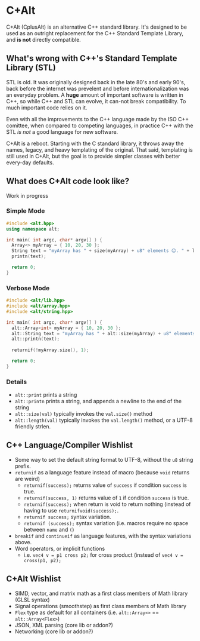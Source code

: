# C+Alt
C+Alt (CplusAlt) is an alternative C++ standard library. It's designed to be used as an outright replacement for the C++ Standard Template Library, and **is not** directly compatible.

## What's wrong with C++'s Standard Template Library (STL)
STL is old. It was originally designed back in the late 80's and early 90's, back before the internet was prevelent and before internationalization was an everyday problem. A **huge** amount of important software is written in C++, so while C++ and STL can evolve, it can-not break compatibility. To much important code relies on it.

Even with all the improvements to the C++ language made by the ISO C++ comittee, when compared to competing languages, in practice C++ with the STL _is not_ a good language for new software.

C+Alt is a reboot. Starting with the C standard library, it throws away the names, legacy, and heavy templating of the original. That said, templating is still used in C+Alt, but the goal is to provide simpler classes with better every-day defaults.

## What does C+Alt code look like?
Work in progress


### Simple Mode
```c++
#include <alt.hpp>
using namespace alt;

int main( int argc, char* argv[] ) {
  Array<> myArray = { 10, 20, 30 };
  String text = "myArray has " + size(myArray) + u8" elements 😊. " + length("dog");
  printn(text);

  return 0;
}
```

### Verbose Mode

```c++
#include <alt/lib.hpp>
#include <alt/array.hpp>
#include <alt/string.hpp>

int main( int argc, char* argv[] ) {
  alt::Array<int> myArray = { 10, 20, 30 };
  alt::String text = "myArray has " + alt::size(myArray) + u8" elements 😊. " + alt::length("dog");
  alt::printn(text);
  
  returnif(!myArray.size(), 1);

  return 0;
}
```

### Details
* `alt::print` prints a string
* `alt::printn` prints a string, and appends a newline to the end of the string
* `alt::size(val)` typically invokes the `val.size()` method 
* `alt::length(val)` typically invokes the `val.length()` method, or a UTF-8 friendly strlen.


## C++ Language/Compiler Wishlist
* Some way to set the default string format to UTF-8, without the `u8` string prefix.
* `returnif` as a language feature instead of macro (because `void` returns are weird)
  * `returnif(success);` returns value of `success` if condition `success` is true.
  * `returnif(success, 1)` returns value of `1` if condition `success` is true.
  * `returnif(success);` when return is void to return nothing (instead of having to use `returnifvoid(success);`.
  * `returnif success;` syntax variation.
  * `returnif (success);` syntax variation (i.e. macros require no space between `name` and `(`)
* `breakif` and `continueif` as language features, with the syntax variations above.
* Word operators, or implicit functions
  * i.e. `vec4 v = p1 cross p2;` for cross product (instead of `vec4 v = cross(p1, p2);`

## C+Alt Wishlist
* SIMD, vector, and matrix math as a first class members of Math library (GLSL syntax)
* Signal operations (smoothstep) as first class members of Math library
* `Flex` type as default for all containers (i.e. `alt::Array<>` == `alt::Array<Flex>`)
* JSON, XML parsing (core lib or addon?)
* Networking (core lib or addon?)
